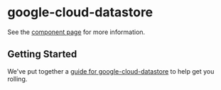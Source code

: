 google-cloud-datastore
================

See the [component page](http://beriberikix.github.io/google-cloud-datastore) for more information.

## Getting Started

We've put together a [guide for google-cloud-datastore](http://www.polymer-project.org/docs/start/reusableelements.html) to help get you rolling.
